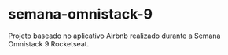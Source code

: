 # semana-omnistack-9
Projeto baseado no aplicativo Airbnb realizado durante a Semana Omnistack 9 Rocketseat.
